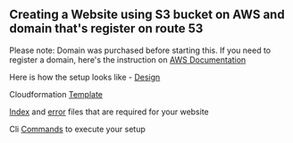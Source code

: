 ## Creating a Website using S3 bucket on AWS and domain that's register on route 53


Please note: Domain was purchased before starting this. If you need to register a domain, here's the instruction on [AWS Documentation](https://docs.aws.amazon.com/Route53/latest/DeveloperGuide/domain-register.html)

Here is how the setup looks like - [Design](https://github.com/gsidhu13/Projects/blob/29de821dfe9356077c8bd372371def16556cf06e/WebsiteUsingS3&Route53/setup_pic.png)

Cloudformation [Template](https://github.com/gsidhu13/Projects/blob/29de821dfe9356077c8bd372371def16556cf06e/WebsiteUsingS3&Route53/website.yaml) 

[Index](https://github.com/gsidhu13/Projects/blob/29de821dfe9356077c8bd372371def16556cf06e/WebsiteUsingS3&Route53/index.html) and [error](https://github.com/gsidhu13/Projects/blob/29de821dfe9356077c8bd372371def16556cf06e/WebsiteUsingS3&Route53/error.html) files that are required for your website

Cli [Commands](https://github.com/gsidhu13/Projects/blob/29de821dfe9356077c8bd372371def16556cf06e/WebsiteUsingS3&Route53/Cli_commands.md) to execute your setup
